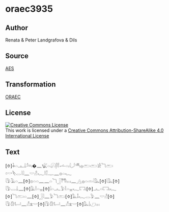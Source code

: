 # oraec3935

## Author

Renata & Peter Landgrafova & Dils

## Source

[AES](https://github.com/simondschweitzer/aes)

## Transformation

[ORAEC](https://oraec.github.io/)

## License

<a rel="license" href="http://creativecommons.org/licenses/by-sa/4.0/"><img alt="Creative Commons License" style="border-width:0" src="https://i.creativecommons.org/l/by-sa/4.0/88x31.png" /></a><br />This work is licensed under a <a rel="license" href="http://creativecommons.org/licenses/by-sa/4.0/">Creative Commons Attribution-ShareAlike 4.0 International License</a>

## Text

[⯑]𓇓𓏏𓊵𓏙𓃢�𓈖𓆤𓏏𓋨𓋴𓍋𓌡𓏏𓏤𓇋𓌳𓄪𓐍𓂧𓂧𓀀𓆓𓂧<br>
𓏌𓎡𓌸𓂋𓇋𓇋𓈖𓎟𓀭𓆑𓎛𓎿𓊃𓈖𓊖𓏏𓆑<br>
𓇋𓅱𓄿𓏏𓈖[⯑]𓊖𓏏𓏏𓈖𓈖𓏏𓆓𓃀𓇭𓏥𓈖𓂻𓐍𓏏𓏛𓇋𓅓[⯑]𓇋𓅓[⯑]<br>
𓇋𓅱𓂋𓏙𓈖[⯑]𓄿𓎛𓏏𓈇[⯑]𓇋𓏏𓂜𓅱𓎛𓏏𓈇𓆑𓉐𓏤[⯑]𓂜𓏏𓉐𓏤𓆑<br>
[⯑]𓆓𓂧𓏏𓈖[⯑]𓃀𓇋𓈖𓅱𓆓𓂧[⯑]𓅓𓄤𓆑𓂋𓅱𓈖𓎟𓀭[⯑]<br>
𓇋𓅱𓀘𓂡𓈖𓀭𓁷𓎟[⯑]𓇋𓅱𓀘𓂡𓈖𓀭𓁷𓎟[⯑]𓅓𓌃𓏤𓈔𓏥<br>
